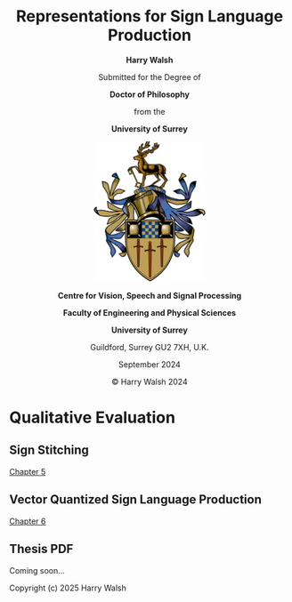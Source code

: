 <div align="center">

# Representations for Sign Language Production

**Harry Walsh**

Submitted for the Degree of

**Doctor of Philosophy**

from the

**University of Surrey**

[//]: # (![ColourCrest.jpg]&#40;ColourCrest.jpg&#41;{: width="20%" height="20%"})
<img src="ColourCrest.jpg" alt="drawing" width="200"/>

**Centre for Vision, Speech and Signal Processing**

**Faculty of Engineering and Physical Sciences**

**University of Surrey**

Guildford, Surrey GU2 7XH, U.K.

September 2024

© Harry Walsh 2024

</div>

# Qualitative Evaluation
## Sign Stitching
[Chapter 5](./ch5/README.md)

## Vector Quantized Sign Language Production
[Chapter 6 ](./ch6/README.md)

## Thesis PDF 
Coming soon...

Copyright (c) 2025 Harry Walsh